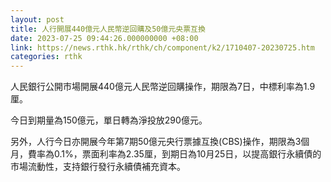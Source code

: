 ```yaml
---
layout: post
title: 人行開展440億元人民幣逆回購及50億元央票互換
date: 2023-07-25 09:44:26.000000000 +08:00
link: https://news.rthk.hk/rthk/ch/component/k2/1710407-20230725.htm
categories: rthk
---
```


人民銀行公開市場開展440億元人民幣逆回購操作，期限為7日，中標利率為1.9厘。

今日到期量為150億元，單日轉為淨投放290億元。

另外，人行今日亦開展今年第7期50億元央行票據互換(CBS)操作，期限為3個月，費率為0.1%，票面利率為2.35厘，到期日為10月25日，以提高銀行永續債的市場流動性，支持銀行發行永續債補充資本。
